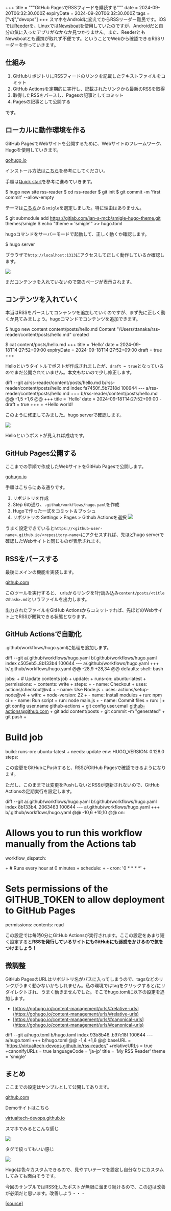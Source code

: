 +++
title = """GitHub PagesでRSSフィードを購読する"""
date = 2024-09-20T06:32:30.000Z
expiryDate = 2024-09-20T06:32:30.000Z
tags = ["vtj","devops"]
+++
スマホをAndroidに変えてからRSSリーダー難民です。iOSでは[Reeder](https://apps.apple.com/jp/app/reeder-classic/id1529445840)を、Linuxでは[Newsboat](https://newsboat.org/index.html)を使用していたのですが、Androidだと自分の気に入ったアプリがなかなか見つかりません。また、ReederともNewsboatとも連携が取れず不便です。ということでWebから確認できるRSSリーダーを作っていきます。

仕組み
---

1.  GitHubリポジトリにRSSフィードのリンクを記載したテキストファイルをコミット
2.  GitHub Actionsを定期的に実行し、記載されたリンクから最新のRSSを取得
3.  取得したRSSをパースし、Pagesの記事としてコミット
4.  Pagesの記事として公開する

です。

ローカルに動作環境を作る
------------

GitHub PagesでWebサイトを公開するために、Webサイトのフレームワーク、Hugoを使用していきます。

[gohugo.io](https://gohugo.io/)

インストール方法は[こちら](https://gohugo.io/installation/)を参考にしてください。

手順は[Quick start](https://gohugo.io/getting-started/quick-start/)を参考に進めていきます。

$ hugo new site rss-reader
$ cd rss-reader
$ git init
$ git commit -m 'first commit' --allow-empty

テーマは[こちら](https://themes.gohugo.io/)から`smigle`を選定しました。特に理由はありません。

$ git submodule add https://gitlab.com/ian-s-mcb/smigle-hugo-theme.git themes/smigle
$ echo "theme = 'smigle'" >> hugo.toml

hugoコマンドをサーバーモードで起動して、正しく動くか確認します。

$ hugo server

ブラウザで`http://localhost:1313`にアクセスして正しく動作しているか確認します。

![](https://cdn-ak.f.st-hatena.com/images/fotolife/v/virtualtech/20240920/20240920153234.png)

まだコンテンツを入れていないので空のページが表示されます。

コンテンツを入れていく
-----------

本当はRSSをパースしてコンテンツを追加していくのですが、まず先に正しく動くか見てみましょう。hugoコマンドでコンテンツを追加できます。

$ hugo new content content/posts/hello.md
Content "/Users/ttanaka/rss-reader/content/posts/hello.md" created

$ cat content/posts/hello.md
+++
title = 'Hello'
date = 2024-09-18T14:27:52+09:00
expiryDate = 2024-09-18T14:27:52+09:00
draft = true
+++

Helloというタイトルでポストが作成されましたが、`draft = true`となっているのでまだ公開されていません。本文もないので少し修正します。

diff --git a/rss-reader/content/posts/hello.md b/rss-reader/content/posts/hello.md
index fa7450f..5b7318d 100644
\--- a/rss-reader/content/posts/hello.md
+++ b/rss-reader/content/posts/hello.md
@@ -1,5 +1,6 @@
 +++
 title = 'Hello'
 date = 2024-09-18T14:27:52+09:00
\-draft = true
 +++
+
+Hello world!

このように修正してみました。hugo serverで確認します。

![](https://cdn-ak.f.st-hatena.com/images/fotolife/v/virtualtech/20240920/20240920153237.png)

Helloというポストが見えれば成功です。

GitHub Pages公開する
----------------

ここまでの手順で作成したWebサイトをGitHub Pagesで公開します。

[gohugo.io](https://gohugo.io/hosting-and-deployment/hosting-on-github/)

手順はこちらにある通りです。

1.  リポジトリを作成
2.  Step 6の通り、`.github/workflows/hugo.yaml`を作成
3.  Hugoで作った一式をコミット＆プッシュ
4.  リポジトリの Settings > Pages > Github Actionsを選択 ![](https://cdn-ak.f.st-hatena.com/images/fotolife/v/virtualtech/20240920/20240920153240.png)

うまく設定できていると`https://<github-user-name>.github.io/<repository-name>`にアクセスすれば、先ほどhugo serverで確認したWebサイトと同じものが表示されます。

RSSをパースする
---------

最後にメインの機能を実装します。

[github.com](https://github.com/VirtualTech-DevOps/rss-reader/blob/main/main.js)

このツールを実行すると、 urlsからリンクを1行読み込み`content/posts/<titleのhash>.md`というファイルを出力します。

出力されたファイルをGitHub Actionsからコミットすれば、先ほどのWebサイト上でRSSが閲覧できる状態となります。

GitHub Actionsで自動化
------------------

.github/workflows/hugo.yamlに処理を追加します。

diff --git a/.github/workflows/hugo.yaml b/.github/workflows/hugo.yaml
index c505eb5..8b133b4 100644
\--- a/.github/workflows/hugo.yaml
+++ b/.github/workflows/hugo.yaml
@@ -28,9 +28,34 @@ defaults:
     shell: bash

 jobs:
\+  # Update contents job
\+  update:
\+    runs-on: ubuntu-latest
\+    permissions:
\+      contents: write
\+    steps:
\+      - name: Checkout
\+        uses: actions/checkout@v4
\+      - name: Use Node.js
\+        uses: actions/setup-node@v4
\+        with:
\+          node-version: 22
\+      - name: Install modules
\+        run: npm ci
\+      - name: Run script
\+        run: node main.js
\+      - name: Commit files
\+        run: |
\+          git config user.name github-actions
\+          git config user.email github-actions@github.com
\+          git add content/posts
\+          git commit -m "generated"
\+          git push
+
   # Build job
   build:
     runs-on: ubuntu-latest
\+    needs: update
     env:
       HUGO\_VERSION: 0.128.0
     steps:

この変更をGitHubにPushすると、RSSがGitHub Pagesで確認できるようになります。

ただし、このままでは変更をPushしないとRSSが更新されないので、GitHub Actionsの定期実行を設定します。

diff --git a/.github/workflows/hugo.yaml b/.github/workflows/hugo.yaml
index 8b133b4..2063463 100644
\--- a/.github/workflows/hugo.yaml
+++ b/.github/workflows/hugo.yaml
@@ -10,6 +10,10 @@ on:
   # Allows you to run this workflow manually from the Actions tab
   workflow\_dispatch:

\+  # Runs every hour at 0 minutes
\+  schedule:
\+    - cron: '0 \* \* \* \*'
+
 # Sets permissions of the GITHUB\_TOKEN to allow deployment to GitHub Pages
 permissions:
   contents: read

この設定では毎時0分にGitHub Actionsが実行されます。ここの設定をあまり短く設定すると**RSSを発行しているサイトにもGitHubにも迷惑をかけるので気をつけましょう！**

微調整
---

GitHub PagesのURLはリポジトリ名がパスに入ってしまうので、tagsなどのリンクがうまく動かないかもしれません。私の環境ではtagをクリックすると/にリダイレクトされ、うまく動きませんでした。そこでhugo.tomlに以下の設定を追加します。

*   [https://gohugo.io/content-management/urls/#relative-urls](https://gohugo.io/content-management/urls/#relative-urls)
*   [https://gohugo.io/content-management/urls/#canonical-urls](https://gohugo.io/content-management/urls/#canonical-urls)

diff --git a/hugo.toml b/hugo.toml
index 93b8b46..b97c18f 100644
\--- a/hugo.toml
+++ b/hugo.toml
@@ -1,4 +1,6 @@
 baseURL = 'https://virtualtech-devops.github.io/rss-reader/'
+relativeURLs = true
+canonifyURLs = true
 languageCode = 'ja-jp'
 title = 'My RSS Reader'
 theme = 'smigle'

まとめ
---

ここまでの設定はサンプルとして公開してあります。

[github.com](https://github.com/VirtualTech-DevOps/rss-reader)

Demoサイトはこちら

[virtualtech-devops.github.io](https://virtualtech-devops.github.io/rss-reader/)

スマホでみるとこんな感じ

![](https://cdn-ak.f.st-hatena.com/images/fotolife/v/virtualtech/20240920/20240920153244.png)

タグで絞ってもいい感じ

![](https://cdn-ak.f.st-hatena.com/images/fotolife/v/virtualtech/20240920/20240920153247.png)

Hugoは色々カスタムできるので、見やすいテーマを設定し自分なりにカスタムしてみても面白そうです。

今回のサンプルではRSS化したポストが無限に溜まり続けるので、この辺は改善が必須だと思います。改善しよう・・・

[[source]](https://devops-blog.virtualtech.jp/entry/20240920/1726813950)
